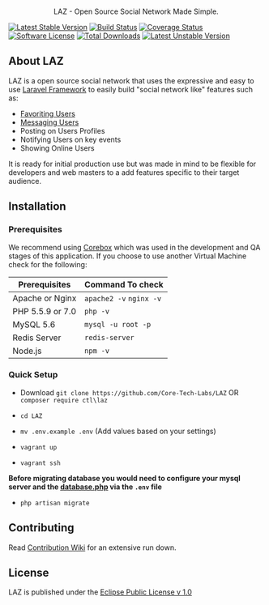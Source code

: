 <p align="center"><img src=""/></p>
<p align="center"> LAZ - Open Source Social Network Made Simple.</p>

[![Latest Stable Version](https://poser.pugx.org/ctl/LAZ/v/stable?format=flat-square)](https://packagist.org/packages/ctl/LAZ)
[![Build Status](https://travis-ci.org/Core-Tech-Labs/LAZ.svg?branch=master)](https://travis-ci.org/Core-Tech-Labs/LAZ)
[![Coverage Status](https://coveralls.io/repos/Core-Tech-Labs/LAZ/badge.svg?branch=master&service=github)](https://coveralls.io/github/Core-Tech-Labs/LAZ?branch=master)
[![Software License](https://img.shields.io/badge/License-EPL-green.svg?style=flat-square)](LICENSE.md)
[![Total Downloads](https://poser.pugx.org/ctl/LAZ/downloads?format=flat-square)](https://packagist.org/packages/ctl/LAZ)
[![Latest Unstable Version](https://poser.pugx.org/ctl/LAZ/v/unstable?format=flat-square)](https://packagist.org/packages/ctl/LAZ)



## About LAZ
LAZ is a open source social network that uses the expressive and easy to use [Laravel Framework](https://github.com/laravel/laravel) to easily build "social network like" features such as:

  - [Favoriting Users](https://github.com/Core-Tech-Labs/SocialMapFavorites)
  - [Messaging Users](https://github.com/Core-Tech-Labs/LaravelXMPP)
  - Posting on Users Profiles
  - Notifying Users on key events
  - Showing Online Users

It is ready for initial production use but was made in mind to be flexible for developers and web masters to a add features specific to their target audience.

## Installation

  ### Prerequisites

We recommend using [Corebox](https://github.com/RudyJessop/Corebox) which was used in the development and QA stages of this application. If you choose to use another Virtual Machine check for the following:

| Prerequisites | Command To check  |
|---------------|:------------------|
| Apache or Nginx| `apache2 -v` `nginx -v`|
| PHP 5.5.9 or 7.0 | `php -v`|
| MySQL 5.6| `mysql -u root -p`|
| Redis Server |  `redis-server`|
| Node.js | `npm -v`  |

  ### Quick Setup

  - Download `git clone https://github.com/Core-Tech-Labs/LAZ` OR
  `composer require ctl\laz`

  - `cd LAZ`

  - `mv .env.example .env` (Add values based on your settings)

  - `vagrant up`

  - `vagrant ssh`

  **Before migrating database you would need to configure your mysql server and the [database.php](https://github.com/Core-Tech-Labs/LAZ/blob/master/config/database.php) via the `.env` file**

  - `php artisan migrate`



## Contributing

Read [Contribution Wiki](https://github.com/Core-Tech-Labs/LAZ/wiki/Contributing) for an extensive run down.


## License

LAZ is published under the [Eclipse Public License v 1.0](https://github.com/Core-Tech-Labs/LAZ/blob/master/LICENSE.md)
